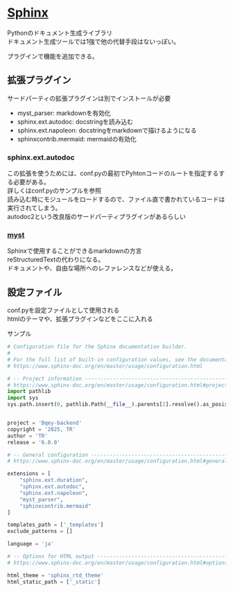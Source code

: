 # [Sphinx](https://www.sphinx-doc.org/ja/master/)

Pythonのドキュメント生成ライブラリ  
ドキュメント生成ツールでは1強で他の代替手段はないっぽい。  

プラグインで機能を追加できる。

## 拡張プラグイン

サードパーティの拡張プラグインは別でインストールが必要

- myst_parser: markdownを有効化
- sphinx.ext.autodoc: docstringを読み込む
- sphinx.ext.napoleon: docstringをmarkdownで描けるようになる
- sphinxcontrib.mermaid: mermaidの有効化

### sphinx.ext.autodoc

この拡張を使うためには、conf.pyの最初でPyhtonコードのルートを指定するする必要がある。  
詳しくはconf.pyのサンプルを参照  
読み込む時にモジュールをロードするので、ファイル直で書かれているコードは実行されてしまう。  
autodoc2という改良版のサードパーティプラグインがあるらしい

### [myst](https://qiita.com/Tachy_Pochy/items/53866eea43d0ad93ea1d)

Sphinxで使用することができるmarkdownの方言  
reStructuredTextの代わりになる。  
ドキュメントや、自由な場所へのレファレンスなどが使える。  

## 設定ファイル

conf.pyを設定ファイルとして使用される  
htmlのテーマや、拡張プラグインなどをここに入れる

サンプル

```python
# Configuration file for the Sphinx documentation builder.
#
# For the full list of built-in configuration values, see the documentation:
# https://www.sphinx-doc.org/en/master/usage/configuration.html

# -- Project information -----------------------------------------------------
# https://www.sphinx-doc.org/en/master/usage/configuration.html#project-information
import pathlib
import sys
sys.path.insert(0, pathlib.Path(__file__).parents[2].resolve().as_posix())


project = 'Bqey-backend'
copyright = '2025, TR'
author = 'TR'
release = '6.0.0'

# -- General configuration ---------------------------------------------------
# https://www.sphinx-doc.org/en/master/usage/configuration.html#general-configuration

extensions = [
    "sphinx.ext.duration",
    "sphinx.ext.autodoc",
    "sphinx.ext.napoleon",
    "myst_parser",
    "sphinxcontrib.mermaid"
]

templates_path = ['_templates']
exclude_patterns = []

language = 'ja'

# -- Options for HTML output -------------------------------------------------
# https://www.sphinx-doc.org/en/master/usage/configuration.html#options-for-html-output

html_theme = 'sphinx_rtd_theme'
html_static_path = ['_static']

```

